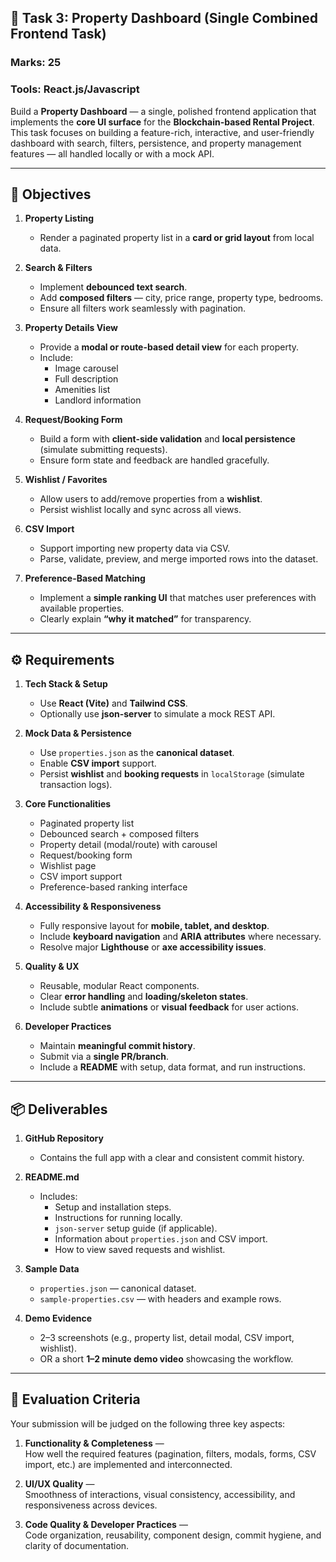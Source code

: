 
## 🎯 Task 3: Property Dashboard (Single Combined Frontend Task) 
 
 ### **Marks:** 25
### **Tools:** React.js/Javascript

Build a **Property Dashboard** — a single, polished frontend application that implements the **core UI surface** for the **Blockchain-based Rental Project**. This task focuses on building a feature-rich, interactive, and user-friendly dashboard with search, filters, persistence, and property management features — all handled locally or with a mock API.

---

## 🧠 Objectives

1. **Property Listing**
   - Render a paginated property list in a **card or grid layout** from local data.

2. **Search & Filters**
   - Implement **debounced text search**.
   - Add **composed filters** — city, price range, property type, bedrooms.
   - Ensure all filters work seamlessly with pagination.

3. **Property Details View**
   - Provide a **modal or route-based detail view** for each property.
   - Include:
     - Image carousel
     - Full description
     - Amenities list
     - Landlord information

4. **Request/Booking Form**
   - Build a form with **client-side validation** and **local persistence** (simulate submitting requests).
   - Ensure form state and feedback are handled gracefully.

5. **Wishlist / Favorites**
   - Allow users to add/remove properties from a **wishlist**.
   - Persist wishlist locally and sync across all views.

6. **CSV Import**
   - Support importing new property data via CSV.
   - Parse, validate, preview, and merge imported rows into the dataset.

7. **Preference-Based Matching**
   - Implement a **simple ranking UI** that matches user preferences with available properties.
   - Clearly explain **“why it matched”** for transparency.

---

## ⚙️ Requirements

1. **Tech Stack & Setup**
   - Use **React (Vite)** and **Tailwind CSS**.
   - Optionally use **json-server** to simulate a mock REST API.

2. **Mock Data & Persistence**
   - Use `properties.json` as the **canonical dataset**.
   - Enable **CSV import** support.
   - Persist **wishlist** and **booking requests** in `localStorage` (simulate transaction logs).

3. **Core Functionalities**
   - Paginated property list  
   - Debounced search + composed filters  
   - Property detail (modal/route) with carousel  
   - Request/booking form  
   - Wishlist page  
   - CSV import support  
   - Preference-based ranking interface

4. **Accessibility & Responsiveness**
   - Fully responsive layout for **mobile, tablet, and desktop**.
   - Include **keyboard navigation** and **ARIA attributes** where necessary.
   - Resolve major **Lighthouse** or **axe accessibility issues**.

5. **Quality & UX**
   - Reusable, modular React components.
   - Clear **error handling** and **loading/skeleton states**.
   - Include subtle **animations** or **visual feedback** for user actions.

6. **Developer Practices**
   - Maintain **meaningful commit history**.
   - Submit via a **single PR/branch**.
   - Include a **README** with setup, data format, and run instructions.

---

## 📦 Deliverables

1. **GitHub Repository**
   - Contains the full app with a clear and consistent commit history.

2. **README.md**
   - Includes:
     - Setup and installation steps.
     - Instructions for running locally.
     - `json-server` setup guide (if applicable).
     - Information about `properties.json` and CSV import.
     - How to view saved requests and wishlist.

3. **Sample Data**
   - `properties.json` — canonical dataset.  
   - `sample-properties.csv` — with headers and example rows.

4. **Demo Evidence**
   - 2–3 screenshots (e.g., property list, detail modal, CSV import, wishlist).  
   - OR a short **1–2 minute demo video** showcasing the workflow.

---

## 🧮 Evaluation Criteria

Your submission will be judged on the following three key aspects:

1. **Functionality & Completeness** —  
   How well the required features (pagination, filters, modals, forms, CSV import, etc.) are implemented and interconnected.

2. **UI/UX Quality** —  
   Smoothness of interactions, visual consistency, accessibility, and responsiveness across devices.

3. **Code Quality & Developer Practices** —  
   Code organization, reusability, component design, commit hygiene, and clarity of documentation.
 